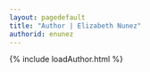 ```yaml
---
layout: pagedefault
title: "Author | Elizabeth Nunez"
authorid: enunez
---
```

{% include loadAuthor.html %}